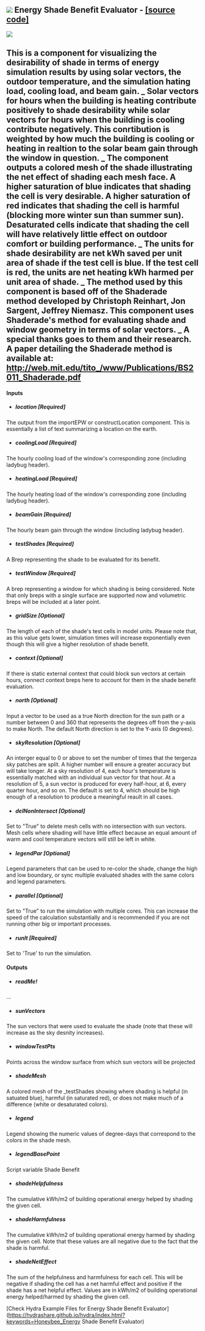 ## ![](../../images/icons/Energy_Shade_Benefit_Evaluator.png) Energy Shade Benefit Evaluator - [[source code]](https://github.com/ladybug-tools/honeybee-legacy/tree/master/src/Honeybee_Energy%20Shade%20Benefit%20Evaluator.py)

![](../../images/components/Energy_Shade_Benefit_Evaluator.png)

This is a component for visualizing the desirability of shade in terms of energy simulation results by using solar vectors, the outdoor temperature, and the simulation hating load, cooling load, and beam gain. _ Solar vectors for hours when the building is heating contribute positively to shade desirability while solar vectors for hours when the building is cooling contribute negatively.  This conrtibution is weighted by how much the building is cooling or heating in realtion to the solar beam gain through the window in question. _ The component outputs a colored mesh of the shade illustrating the net effect of shading each mesh face.  A higher saturation of blue indicates that shading the cell is very desirable.  A higher saturation of red indicates that shading the cell is harmful (blocking more winter sun than summer sun). Desaturated cells indicate that shading the cell will have relatively little effect on outdoor comfort or building performance. _ The units for shade desirability are net kWh saved per unit area of shade if the test cell is blue.  If the test cell is red, the units are net heating kWh harmed per unit area of shade. _ The method used by this component is based off of the Shaderade method developed by Christoph Reinhart, Jon Sargent, Jeffrey Niemasz.  This component uses Shaderade's method for evaluating shade and window geometry in terms of solar vectors. _ A special thanks goes to them and their research.  A paper detailing the Shaderade method is available at: http://web.mit.edu/tito_/www/Publications/BS2011_Shaderade.pdf - 

#### Inputs
* ##### location [Required]
The output from the importEPW or constructLocation component.  This is essentially a list of text summarizing a location on the earth.
* ##### coolingLoad [Required]
The hourly cooling load of the window's corresponding zone (including ladybug header).
* ##### heatingLoad [Required]
The hourly heating load of the window's corresponding zone (including ladybug header).
* ##### beamGain [Required]
The hourly beam gain through the window (including ladybug header).
* ##### testShades [Required]
A Brep representing the shade to be evaluated for its benefit.
* ##### testWindow [Required]
A brep representing a window for which shading is being considered. Note that only breps with a single surface are supported now and volumetric breps will be included at a later point.
* ##### gridSize [Optional]
The length of each of the shade's test cells in model units.  Please note that, as this value gets lower, simulation times will increase exponentially even though this will give a higher resolution of shade benefit.
* ##### context [Optional]
If there is static external context that could block sun vectors at certain hours, connect context breps here to account for them in the shade benefit evaluation. 
* ##### north [Optional]
Input a vector to be used as a true North direction for the sun path or a number between 0 and 360 that represents the degrees off from the y-axis to make North.  The default North direction is set to the Y-axis (0 degrees).
* ##### skyResolution [Optional]
An interger equal to 0 or above to set the number of times that the tergenza sky patches are split.  A higher number will ensure a greater accuracy but will take longer.  At a sky resolution of 4, each hour's temperature is essentially matched with an individual sun vector for that hour.  At a resolution of 5, a sun vector is produced for every half-hour, at 6, every quarter hour, and so on. The default is set to 4, which should be high enough of a resolution to produce a meaningful reault in all cases.
* ##### delNonIntersect [Optional]
Set to "True" to delete mesh cells with no intersection with sun vectors.  Mesh cells where shading will have little effect because an equal amount of warm and cool temperature vectors will still be left in white.
* ##### legendPar [Optional]
Legend parameters that can be used to re-color the shade, change the high and low boundary, or sync multiple evaluated shades with the same colors and legend parameters.
* ##### parallel [Optional]
Set to "True" to run the simulation with multiple cores.  This can increase the speed of the calculation substantially and is recommended if you are not running other big or important processes.
* ##### runIt [Required]
Set to 'True' to run the simulation.

#### Outputs
* ##### readMe!
...
* ##### sunVectors
The sun vectors that were used to evaluate the shade (note that these will increase as the sky desnity increases).
* ##### windowTestPts
Points across the window surface from which sun vectors will be projected
* ##### shadeMesh
A colored mesh of the _testShades showing where shading is helpful (in satuated blue), harmful (in saturated red), or does not make much of a difference (white or desaturated colors).
* ##### legend
Legend showing the numeric values of degree-days that correspond to the colors in the shade mesh.
* ##### legendBasePoint
Script variable Shade Benefit
* ##### shadeHelpfulness
The cumulative kWh/m2 of building operational energy helped by shading the given cell.
* ##### shadeHarmfulness
The cumulative kWh/m2 of building operational energy harmed by shading the given cell.  Note that these values are all negative due to the fact that the shade is harmful. 
* ##### shadeNetEffect
The sum of the helpfulness and harmfulness for each cell.  This will be negative if shading the cell has a net harmful effect and positive if the shade has a net helpful effect.  Values are in kWh/m2 of building operational energy helped/harmed by shading the given cell.


[Check Hydra Example Files for Energy Shade Benefit Evaluator](https://hydrashare.github.io/hydra/index.html?keywords=Honeybee_Energy Shade Benefit Evaluator)